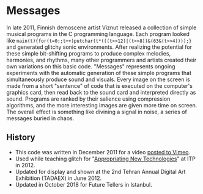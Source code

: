 # Messages

In late 2011, Finnish demoscene artist Viznut released a collection of simple musical programs in the C programming language. Each program looked like `main(t){for(t=0;;t++)putchar(t*(((t>>12)|(t>>8))&(63&(t>>4))));}` and generated glitchy sonic environments. After realizing the potential for these simple bit-shifting programs to produce complex melodies, harmonies, and rhythms, many other programmers and artists created their own variations on this basic code. "Messages" represents ongoing experiments with the automatic generation of these simple programs that simultaneously produce sound and visuals. Every image on the screen is made from a short "sentence" of code that is executed on the computer's graphics card, then read back to the sound card and interpreted directly as sound. Programs are ranked by their salience using compression algorithms, and the more interesting images are given more time on screen. The overall effect is something like divining a signal in noise, a series of messages buried in chaos.

## History

- This code was written in December 2011 for a video [posted to Vimeo](https://vimeo.com/34184475).
- Used while teaching glitch for "[Appropriating New Technologies](https://github.com/kylemcdonald/AppropriatingNewTechnologies/tree/master/week4/BytebeatExample/src)" at ITP in 2012.
- Updated for display and shown at the 2nd Tehran Annual Digital Art Exhibition (TADAEX) in June 2012.
- Updated in October 2018 for Future Tellers in Istanbul.